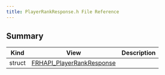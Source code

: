 ```yaml
---
title: PlayerRankResponse.h File Reference
---
```


## Summary
| Kind | View | Description |
|------|------|-------------|
|struct|[FRHAPI_PlayerRankResponse](/unreal-plugins/all/structfrhapi__playerrankresponse/#structFRHAPI__PlayerRankResponse)||
